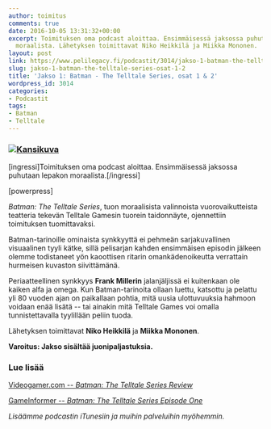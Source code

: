 ```yaml
---
author: toimitus
comments: true
date: 2016-10-05 13:31:32+00:00
excerpt: Toimituksen oma podcast aloittaa. Ensimmäisessä jaksossa puhutaan lepakon
  moraalista. Lähetyksen toimittavat Niko Heikkilä ja Miikka Mononen.
layout: post
link: https://www.pelilegacy.fi/podcastit/3014/jakso-1-batman-the-telltale-series-osat-1-2
slug: jakso-1-batman-the-telltale-series-osat-1-2
title: 'Jakso 1: Batman - The Telltale Series, osat 1 & 2'
wordpress_id: 3014
categories:
- Podcastit
tags:
- Batman
- Telltale
---
```


### [![Kansikuva](https://www.pelilegacy.fi/wp-content/uploads/2016/10/podcast_001_batman_telltale_series.jpg)](https://www.pelilegacy.fi/wp-content/uploads/2016/10/podcast_001_batman_telltale_series.jpg)



[ingressi]Toimituksen oma podcast aloittaa. Ensimmäisessä jaksossa puhutaan lepakon moraalista.[/ingressi]

[powerpress]

_Batman: The Telltale Series_, tuon moraalisista valinnoista vuorovaikutteista teatteria tekevän Telltale Gamesin tuorein taidonnäyte, ojennettiin toimituksen tuomittavaksi.

Batman-tarinoille ominaista synkkyyttä ei pehmeän sarjakuvallinen visuaalinen tyyli kätke, sillä pelisarjan kahden ensimmäisen episodin jälkeen olemme todistaneet yön kaoottisen ritarin omankädenoikeutta verrattain hurmeisen kuvaston siivittämänä.

Periaatteellinen synkkyys **Frank Millerin** jalanjäljissä ei kuitenkaan ole kaiken alfa ja omega. Kun Batman-tarinoita ollaan luettu, katsottu ja pelattu yli 80 vuoden ajan on paikallaan pohtia, mitä uusia ulottuvuuksia hahmoon voidaan enää lisätä -- tai ainakin mitä Telltale Games voi omalla tunnistettavalla tyylillään peliin tuoda.

Lähetyksen toimittavat **Niko Heikkilä** ja **Miikka Mononen**.

**Varoitus: Jakso sisältää juonipaljastuksia.**



### Lue lisää



[Videogamer.com -- _Batman: The Telltale Series Review_](http://www.videogamer.com/reviews/batman_the_telltale_series_review.html)

[GameInformer -- _Batman: The Telltale Series Episode One_](http://www.gameinformer.com/games/batman_the_telltale_series__episode_one/b/pc/archive/2016/08/02/batman-a-telltale-series-episode-1-review.aspx)

_Lisäämme podcastin iTunesiin ja muihin palveluihin myöhemmin._
